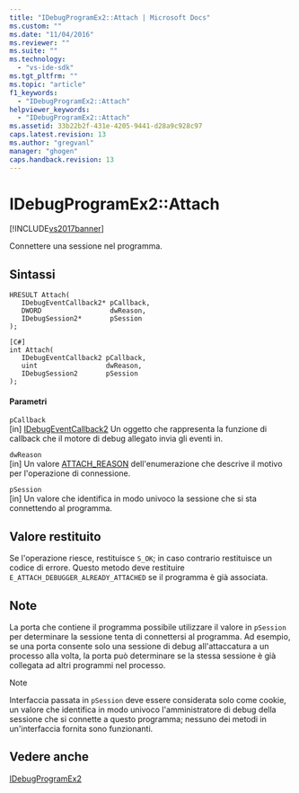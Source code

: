 ```yaml
---
title: "IDebugProgramEx2::Attach | Microsoft Docs"
ms.custom: ""
ms.date: "11/04/2016"
ms.reviewer: ""
ms.suite: ""
ms.technology: 
  - "vs-ide-sdk"
ms.tgt_pltfrm: ""
ms.topic: "article"
f1_keywords: 
  - "IDebugProgramEx2::Attach"
helpviewer_keywords: 
  - "IDebugProgramEx2::Attach"
ms.assetid: 33b22b2f-431e-4205-9441-d28a9c928c97
caps.latest.revision: 13
ms.author: "gregvanl"
manager: "ghogen"
caps.handback.revision: 13
---
```

# IDebugProgramEx2::Attach
[!INCLUDE[vs2017banner](../../../code-quality/includes/vs2017banner.md)]

Connettere una sessione nel programma.  
  
## Sintassi  
  
```cpp#  
HRESULT Attach(   
   IDebugEventCallback2* pCallback,  
   DWORD                 dwReason,  
   IDebugSession2*       pSession  
);  
```  
  
```  
[C#]  
int Attach(   
   IDebugEventCallback2 pCallback,  
   uint                 dwReason,  
   IDebugSession2       pSession  
);  
```  
  
#### Parametri  
 `pCallback`  
 \[in\]  [IDebugEventCallback2](../../../extensibility/debugger/reference/idebugeventcallback2.md) Un oggetto che rappresenta la funzione di callback che il motore di debug allegato invia gli eventi in.  
  
 `dwReason`  
 \[in\]  Un valore [ATTACH\_REASON](../../../extensibility/debugger/reference/attach-reason.md) dell'enumerazione che descrive il motivo per l'operazione di connessione.  
  
 `pSession`  
 \[in\]  Un valore che identifica in modo univoco la sessione che si sta connettendo al programma.  
  
## Valore restituito  
 Se l'operazione riesce, restituisce `S_OK`; in caso contrario restituisce un codice di errore.  Questo metodo deve restituire `E_ATTACH_DEBUGGER_ALREADY_ATTACHED` se il programma è già associata.  
  
## Note  
 La porta che contiene il programma possibile utilizzare il valore in `pSession` per determinare la sessione tenta di connettersi al programma.  Ad esempio, se una porta consente solo una sessione di debug all'attaccatura a un processo alla volta, la porta può determinare se la stessa sessione è già collegata ad altri programmi nel processo.  
  
> [!NOTE]
>  Interfaccia passata in `pSession` deve essere considerata solo come cookie, un valore che identifica in modo univoco l'amministratore di debug della sessione che si connette a questo programma; nessuno dei metodi in un'interfaccia fornita sono funzionanti.  
  
## Vedere anche  
 [IDebugProgramEx2](../../../extensibility/debugger/reference/idebugprogramex2.md)